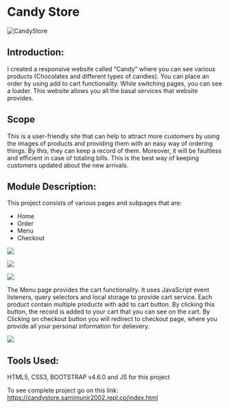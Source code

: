 # Candy Store

![CandyStore](https://images.samimunir2002.repl.co/website.png)

## Introduction:

I created a responsive website called “Candy” where you can see various products (Chocolates and different types of candies). You can place an order by using add to cart functionality. While switching pages, you can see a loader. This website allows you all the basal services that website provides.

## Scope

This is a user-friendly site that can help to attract more customers by using the images of products and providing them with an easy way of ordering things. By this, they can keep a record of them. Moreover, it will be faultless and efficient in case of totaling bills. This is the best way of keeping customers updated about the new arrivals.

## Module Description:

This project consists of various pages and subpages that are:
-	Home
-	Order
-	Menu
-	Checkout

![](https://images.samimunir2002.repl.co/menu1.png)

![](https://images.samimunir2002.repl.co/menu2.png)

![](https://images.samimunir2002.repl.co/cart.png)

The Menu page provides the cart functionality. It uses JavaScript event listeners, query selectors and local storage to provide cart service. Each product contain multiple products with add to cart button. By clicking this button, the record is added to your cart that you can see on the cart. By Clicking on checkout button you will redirect to checkout page, where you provide all your personal information for delievery.

![](https://images.samimunir2002.repl.co/checkout.png)

## Tools Used:
HTML5, CSS3, BOOTSTRAP v4.6.0 and JS for this project

To see complete project go on this link: https://candystore.samimunir2002.repl.co/index.html 
